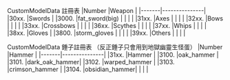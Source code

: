 CustomModelData 註冊表
|Number |Weapon         |
|-------|---------------|
|30xx.  |Swords         |
|3000.  |fat_sword(big) |
|       |               |
|31xx.  |Axes           |
|       |               |
|32xx.  |Bows           |
|       |               |
|33xx.  |Crossbows      |
|       |               |
|36xx.  |Scythes        |
|       |               |
|37xx.  |Whips          |
|       |               |
|38xx.  |Gloves         |
|3800.  |storm_gloves   |
|       |               |
|39xx.  |Others         |
|       |               |

CustomModelData 錘子註冊表
（反正錘子只會用到地獄幽靈生怪蛋）
|Number |Hammer         |
|-------|---------------|
|31xx.  |Hammer         |
|3100.  |oak_hammer     |
|3101.  |dark_oak_hammer|
|3102.  |warped_hammer  |
|3103.  |crimson_hammer |
|3104.  |obsidian_hammer|
|       |               |
